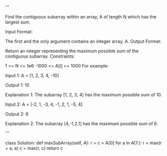 '''

Find the contiguous subarray within an array, A of length N which has the largest sum.

Input Format:

The first and the only argument contains an integer array, A.
Output Format:

Return an integer representing the maximum possible sum of the contiguous subarray.
Constraints:

1 \<= N \<= 1e6
-1000 \<= A\[i\] \<= 1000
For example:

Input 1:
A = \[1, 2, 3, 4, -10\]

Output 1:
10

Explanation 1:
The subarray \[1, 2, 3, 4\] has the maximum possible sum of 10.

Input 2:
A = \[-2, 1, -3, 4, -1, 2, 1, -5, 4\]

Output 2:
6

Explanation 2:
The subarray \[4,-1,2,1\] has the maximum possible sum of 6.

'''

class Solution:
def maxSubArray(self, A):
r = c = A\[0\]
for a in A\[1:\]:
r = max(r + a, a)
c = max(r, c)
return c
